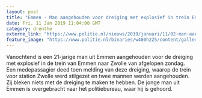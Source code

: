 ```yaml
---
layout: post
title: "Emmen - Man aangehouden voor dreiging met explosief in trein Emmen – Zwolle"
date: Fri, 11 Jan 2019 11:04:00 GMT
category: drenthe
externe_link: "https://www.politie.nl/nieuws/2019/januari/11/02-man-aangehouden-voor-dreiging-met-explosief-in-trein-emmen-%E2%80%93-zwolle.html"
feature_image: "https://www.politie.nl/binaries/w400h225/content/gallery/politie/stockfotos/infra-en-voertuigen/nieuwe-intercity-exterieur.jpg"
---
```


Vanochtend is een 21-jarige man uit Emmen aangehouden voor de dreiging met explosief in de trein van Emmen naar Zwolle van afgelopen zondag. Een medepassagier deed toen melding van deze dreiging, waarop de trein voor station Zwolle werd stilgezet en twee mannen werden aangehouden. Zij bleken niets met de dreiging te maken te hebben. De jonge man uit Emmen is overgebracht naar het politiebureau, waar hij is gehoord.
